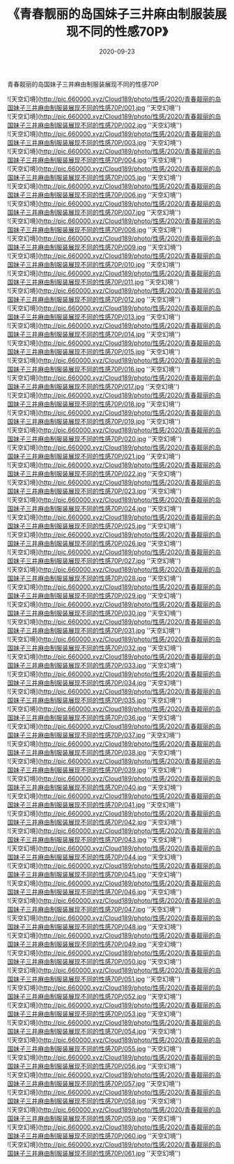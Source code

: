 ﻿---
layout: post
title:  《青春靓丽的岛国妹子三井麻由制服装展现不同的性感70P》
date:   2020-09-23
img: http://pic.660000.xyz/Cloud189/photo/性感/2020/青春靓丽的岛国妹子三井麻由制服装展现不同的性感70P/000.jpg
categories: [美女, 性感, 泳衣]
---

青春靓丽的岛国妹子三井麻由制服装展现不同的性感70P



![天空幻境](http://pic.660000.xyz/Cloud189/photo/性感/2020/青春靓丽的岛国妹子三井麻由制服装展现不同的性感70P/001.jpg ''天空幻境'') <br>
![天空幻境](http://pic.660000.xyz/Cloud189/photo/性感/2020/青春靓丽的岛国妹子三井麻由制服装展现不同的性感70P/002.jpg ''天空幻境'') <br>
![天空幻境](http://pic.660000.xyz/Cloud189/photo/性感/2020/青春靓丽的岛国妹子三井麻由制服装展现不同的性感70P/003.jpg ''天空幻境'') <br>
![天空幻境](http://pic.660000.xyz/Cloud189/photo/性感/2020/青春靓丽的岛国妹子三井麻由制服装展现不同的性感70P/004.jpg ''天空幻境'') <br>
![天空幻境](http://pic.660000.xyz/Cloud189/photo/性感/2020/青春靓丽的岛国妹子三井麻由制服装展现不同的性感70P/005.jpg ''天空幻境'') <br>
![天空幻境](http://pic.660000.xyz/Cloud189/photo/性感/2020/青春靓丽的岛国妹子三井麻由制服装展现不同的性感70P/006.jpg ''天空幻境'') <br>
![天空幻境](http://pic.660000.xyz/Cloud189/photo/性感/2020/青春靓丽的岛国妹子三井麻由制服装展现不同的性感70P/007.jpg ''天空幻境'') <br>
![天空幻境](http://pic.660000.xyz/Cloud189/photo/性感/2020/青春靓丽的岛国妹子三井麻由制服装展现不同的性感70P/008.jpg ''天空幻境'') <br>
![天空幻境](http://pic.660000.xyz/Cloud189/photo/性感/2020/青春靓丽的岛国妹子三井麻由制服装展现不同的性感70P/009.jpg ''天空幻境'') <br>
![天空幻境](http://pic.660000.xyz/Cloud189/photo/性感/2020/青春靓丽的岛国妹子三井麻由制服装展现不同的性感70P/010.jpg ''天空幻境'') <br>
![天空幻境](http://pic.660000.xyz/Cloud189/photo/性感/2020/青春靓丽的岛国妹子三井麻由制服装展现不同的性感70P/011.jpg ''天空幻境'') <br>
![天空幻境](http://pic.660000.xyz/Cloud189/photo/性感/2020/青春靓丽的岛国妹子三井麻由制服装展现不同的性感70P/012.jpg ''天空幻境'') <br>
![天空幻境](http://pic.660000.xyz/Cloud189/photo/性感/2020/青春靓丽的岛国妹子三井麻由制服装展现不同的性感70P/013.jpg ''天空幻境'') <br>
![天空幻境](http://pic.660000.xyz/Cloud189/photo/性感/2020/青春靓丽的岛国妹子三井麻由制服装展现不同的性感70P/014.jpg ''天空幻境'') <br>
![天空幻境](http://pic.660000.xyz/Cloud189/photo/性感/2020/青春靓丽的岛国妹子三井麻由制服装展现不同的性感70P/015.jpg ''天空幻境'') <br>
![天空幻境](http://pic.660000.xyz/Cloud189/photo/性感/2020/青春靓丽的岛国妹子三井麻由制服装展现不同的性感70P/016.jpg ''天空幻境'') <br>
![天空幻境](http://pic.660000.xyz/Cloud189/photo/性感/2020/青春靓丽的岛国妹子三井麻由制服装展现不同的性感70P/017.jpg ''天空幻境'') <br>
![天空幻境](http://pic.660000.xyz/Cloud189/photo/性感/2020/青春靓丽的岛国妹子三井麻由制服装展现不同的性感70P/018.jpg ''天空幻境'') <br>
![天空幻境](http://pic.660000.xyz/Cloud189/photo/性感/2020/青春靓丽的岛国妹子三井麻由制服装展现不同的性感70P/019.jpg ''天空幻境'') <br>
![天空幻境](http://pic.660000.xyz/Cloud189/photo/性感/2020/青春靓丽的岛国妹子三井麻由制服装展现不同的性感70P/020.jpg ''天空幻境'') <br>
![天空幻境](http://pic.660000.xyz/Cloud189/photo/性感/2020/青春靓丽的岛国妹子三井麻由制服装展现不同的性感70P/021.jpg ''天空幻境'') <br>
![天空幻境](http://pic.660000.xyz/Cloud189/photo/性感/2020/青春靓丽的岛国妹子三井麻由制服装展现不同的性感70P/022.jpg ''天空幻境'') <br>
![天空幻境](http://pic.660000.xyz/Cloud189/photo/性感/2020/青春靓丽的岛国妹子三井麻由制服装展现不同的性感70P/023.jpg ''天空幻境'') <br>
![天空幻境](http://pic.660000.xyz/Cloud189/photo/性感/2020/青春靓丽的岛国妹子三井麻由制服装展现不同的性感70P/024.jpg ''天空幻境'') <br>
![天空幻境](http://pic.660000.xyz/Cloud189/photo/性感/2020/青春靓丽的岛国妹子三井麻由制服装展现不同的性感70P/025.jpg ''天空幻境'') <br>
![天空幻境](http://pic.660000.xyz/Cloud189/photo/性感/2020/青春靓丽的岛国妹子三井麻由制服装展现不同的性感70P/026.jpg ''天空幻境'') <br>
![天空幻境](http://pic.660000.xyz/Cloud189/photo/性感/2020/青春靓丽的岛国妹子三井麻由制服装展现不同的性感70P/027.jpg ''天空幻境'') <br>
![天空幻境](http://pic.660000.xyz/Cloud189/photo/性感/2020/青春靓丽的岛国妹子三井麻由制服装展现不同的性感70P/028.jpg ''天空幻境'') <br>
![天空幻境](http://pic.660000.xyz/Cloud189/photo/性感/2020/青春靓丽的岛国妹子三井麻由制服装展现不同的性感70P/029.jpg ''天空幻境'') <br>
![天空幻境](http://pic.660000.xyz/Cloud189/photo/性感/2020/青春靓丽的岛国妹子三井麻由制服装展现不同的性感70P/030.jpg ''天空幻境'') <br>
![天空幻境](http://pic.660000.xyz/Cloud189/photo/性感/2020/青春靓丽的岛国妹子三井麻由制服装展现不同的性感70P/031.jpg ''天空幻境'') <br>
![天空幻境](http://pic.660000.xyz/Cloud189/photo/性感/2020/青春靓丽的岛国妹子三井麻由制服装展现不同的性感70P/032.jpg ''天空幻境'') <br>
![天空幻境](http://pic.660000.xyz/Cloud189/photo/性感/2020/青春靓丽的岛国妹子三井麻由制服装展现不同的性感70P/033.jpg ''天空幻境'') <br>
![天空幻境](http://pic.660000.xyz/Cloud189/photo/性感/2020/青春靓丽的岛国妹子三井麻由制服装展现不同的性感70P/034.jpg ''天空幻境'') <br>
![天空幻境](http://pic.660000.xyz/Cloud189/photo/性感/2020/青春靓丽的岛国妹子三井麻由制服装展现不同的性感70P/035.jpg ''天空幻境'') <br>
![天空幻境](http://pic.660000.xyz/Cloud189/photo/性感/2020/青春靓丽的岛国妹子三井麻由制服装展现不同的性感70P/036.jpg ''天空幻境'') <br>
![天空幻境](http://pic.660000.xyz/Cloud189/photo/性感/2020/青春靓丽的岛国妹子三井麻由制服装展现不同的性感70P/037.jpg ''天空幻境'') <br>
![天空幻境](http://pic.660000.xyz/Cloud189/photo/性感/2020/青春靓丽的岛国妹子三井麻由制服装展现不同的性感70P/038.jpg ''天空幻境'') <br>
![天空幻境](http://pic.660000.xyz/Cloud189/photo/性感/2020/青春靓丽的岛国妹子三井麻由制服装展现不同的性感70P/039.jpg ''天空幻境'') <br>
![天空幻境](http://pic.660000.xyz/Cloud189/photo/性感/2020/青春靓丽的岛国妹子三井麻由制服装展现不同的性感70P/040.jpg ''天空幻境'') <br>
![天空幻境](http://pic.660000.xyz/Cloud189/photo/性感/2020/青春靓丽的岛国妹子三井麻由制服装展现不同的性感70P/041.jpg ''天空幻境'') <br>
![天空幻境](http://pic.660000.xyz/Cloud189/photo/性感/2020/青春靓丽的岛国妹子三井麻由制服装展现不同的性感70P/042.jpg ''天空幻境'') <br>
![天空幻境](http://pic.660000.xyz/Cloud189/photo/性感/2020/青春靓丽的岛国妹子三井麻由制服装展现不同的性感70P/043.jpg ''天空幻境'') <br>
![天空幻境](http://pic.660000.xyz/Cloud189/photo/性感/2020/青春靓丽的岛国妹子三井麻由制服装展现不同的性感70P/044.jpg ''天空幻境'') <br>
![天空幻境](http://pic.660000.xyz/Cloud189/photo/性感/2020/青春靓丽的岛国妹子三井麻由制服装展现不同的性感70P/045.jpg ''天空幻境'') <br>
![天空幻境](http://pic.660000.xyz/Cloud189/photo/性感/2020/青春靓丽的岛国妹子三井麻由制服装展现不同的性感70P/046.jpg ''天空幻境'') <br>
![天空幻境](http://pic.660000.xyz/Cloud189/photo/性感/2020/青春靓丽的岛国妹子三井麻由制服装展现不同的性感70P/047.jpg ''天空幻境'') <br>
![天空幻境](http://pic.660000.xyz/Cloud189/photo/性感/2020/青春靓丽的岛国妹子三井麻由制服装展现不同的性感70P/048.jpg ''天空幻境'') <br>
![天空幻境](http://pic.660000.xyz/Cloud189/photo/性感/2020/青春靓丽的岛国妹子三井麻由制服装展现不同的性感70P/049.jpg ''天空幻境'') <br>
![天空幻境](http://pic.660000.xyz/Cloud189/photo/性感/2020/青春靓丽的岛国妹子三井麻由制服装展现不同的性感70P/050.jpg ''天空幻境'') <br>
![天空幻境](http://pic.660000.xyz/Cloud189/photo/性感/2020/青春靓丽的岛国妹子三井麻由制服装展现不同的性感70P/051.jpg ''天空幻境'') <br>
![天空幻境](http://pic.660000.xyz/Cloud189/photo/性感/2020/青春靓丽的岛国妹子三井麻由制服装展现不同的性感70P/052.jpg ''天空幻境'') <br>
![天空幻境](http://pic.660000.xyz/Cloud189/photo/性感/2020/青春靓丽的岛国妹子三井麻由制服装展现不同的性感70P/053.jpg ''天空幻境'') <br>
![天空幻境](http://pic.660000.xyz/Cloud189/photo/性感/2020/青春靓丽的岛国妹子三井麻由制服装展现不同的性感70P/054.jpg ''天空幻境'') <br>
![天空幻境](http://pic.660000.xyz/Cloud189/photo/性感/2020/青春靓丽的岛国妹子三井麻由制服装展现不同的性感70P/055.jpg ''天空幻境'') <br>
![天空幻境](http://pic.660000.xyz/Cloud189/photo/性感/2020/青春靓丽的岛国妹子三井麻由制服装展现不同的性感70P/056.jpg ''天空幻境'') <br>
![天空幻境](http://pic.660000.xyz/Cloud189/photo/性感/2020/青春靓丽的岛国妹子三井麻由制服装展现不同的性感70P/057.jpg ''天空幻境'') <br>
![天空幻境](http://pic.660000.xyz/Cloud189/photo/性感/2020/青春靓丽的岛国妹子三井麻由制服装展现不同的性感70P/058.jpg ''天空幻境'') <br>
![天空幻境](http://pic.660000.xyz/Cloud189/photo/性感/2020/青春靓丽的岛国妹子三井麻由制服装展现不同的性感70P/059.jpg ''天空幻境'') <br>
![天空幻境](http://pic.660000.xyz/Cloud189/photo/性感/2020/青春靓丽的岛国妹子三井麻由制服装展现不同的性感70P/060.jpg ''天空幻境'') <br>
![天空幻境](http://pic.660000.xyz/Cloud189/photo/性感/2020/青春靓丽的岛国妹子三井麻由制服装展现不同的性感70P/061.jpg ''天空幻境'') <br>